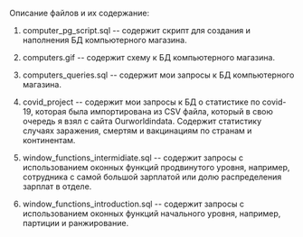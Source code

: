 Описание файлов и их содержание:

1. computer_pg_script.sql -- содержит скрипт для создания и наполнения БД компьютерного магазина.
2. computers.gif -- содержит схему к БД компьютерного магазина.
3. computers_queries.sql -- содержит мои запросы к БД компьютерного магазина.

4. covid_project -- содержит мои запросы к БД о статистике по covid-19, которая была импортирована из CSV файла, который в свою очередь я взял с сайта Ourworldindata. Содержит статистику случаях заражения, смертям и вакцинациям по странам и континентам.

5. window_functions_intermidiate.sql -- содержит запросы с использованием оконных функций продвинутого уровня, например, сотрудника с самой большой зарплатой или долю распределения зарплат в отделе.
6. window_functions_introduction.sql -- содержит запросы с использованием оконных функций начального уровня, например, партиции и ранжирование.
